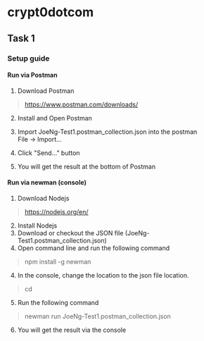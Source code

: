 # crypt0dotcom


## Task 1  
### Setup guide  
#### Run via Postman  
1. Download Postman  
> https://www.postman.com/downloads/  

2. Install and Open Postman  
3. Import JoeNg-Test1.postman_collection.json into the postman  
File -> Import...

4. Click "Send..." button
5. You will get the result at the bottom of Postman


#### Run via newman (console)
1. Download Nodejs
> https://nodejs.org/en/

2. Install Nodejs
4. Download or checkout the JSON file (JoeNg-Test1.postman_collection.json)
3. Open command line and run the following command
> npm install -g newman
4. In the console, change the location to the json file location.
> cd <path-to-json-file-folder>
5. Run the following command
> newman run JoeNg-Test1.postman_collection.json
6. You will get the result via the console
